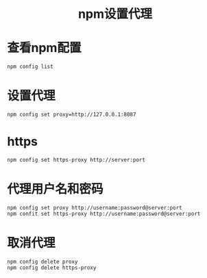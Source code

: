 <h1 align="center">npm设置代理</h1>

# 查看npm配置
```
npm config list
```

# 设置代理

```
npm config set proxy=http://127.0.0.1:8087
```

# https
```
npm config set https-proxy http://server:port
```

# 代理用户名和密码
```
npm config set proxy http://username:password@server:port
npm confit set https-proxy http://username:password@server:port
```

# 取消代理
```
npm config delete proxy
npm config delete https-proxy
```